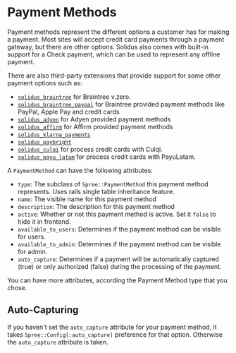 # Payment Methods

Payment methods represent the different options a customer has for making a
payment. Most sites will accept credit card payments through a payment gateway,
but there are other options. Solidus also comes with built-in support for a
Check payment, which can be used to represent any offline payment.

 There are also third-party extensions that provide support for some other payment options such as:
* [`solidus_braintree`](https://github.com/solidusio/solidus_braintree) for Braintree v.zero.
* [`solidus_braintree_paypal`](https://github.com/solidusio/solidus_paypal_braintree) for Braintree provided payment methods like PayPal, Apple Pay and credit cards
* [`solidus_adyen`](https://github.com/StemboltHQ/solidus-adyen) for Adyen provided payment methods
* [`solidus_affirm`](https://github.com/StemboltHQ/solidus_affirm) for Affirm provided payment methods
* [`solidus_klarna_payments`](https://github.com/bitspire/solidus_klarna_payments)
* [`solidus_paybright`](https://github.com/StemboltHQ/solidus_paybright)
* [`solidus_culqi`](https://github.com/ccarruitero/solidus_culqi) for process credit cards with Culqi.
* [`solidus_payu_latam`](https://github.com/ccarruitero/solidus_payu_latam) for process credit cards with PayuLatam.

A `PaymentMethod` can have the following attributes:

* `type`: The subclass of `Spree::PaymentMethod` this payment method represents. Uses rails single table inheritance feature.
* `name`: The visible name for this payment method
* `description`: The description for this payment method
* `active`: Whether or not this payment method is active. Set it `false` to hide it in frontend.
* `available_to_users`: Determines if the payment method can be visible for users.
* `available_to_admin`: Determines if the payment method can be visible for admin.
* `auto_capture`: Determines if a payment will be automatically captured (true) or only authorized (false) during the processing of the payment.

You can have more attributes, according the Payment Method type that you chose.

## Auto-Capturing

If you haven't set the `auto_capture` attribute for your payment method, it
takes `Spree::Config[:auto_capture]` preference for that option.
Otherwise the `auto_capture` attribute is taken.
